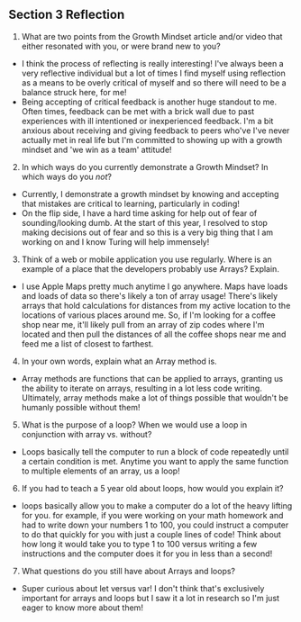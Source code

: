 ## Section 3 Reflection

1. What are two points from the Growth Mindset article and/or video that either resonated with you, or were brand new to you?
* I think the process of reflecting is really interesting! I've always been a very reflective individual but a lot of times I find myself using reflection as a means to be overly critical of myself and so there will need to be a balance struck here, for me!
* Being accepting of critical feedback is another huge standout to me. Often times, feedback can be met with a brick wall due to past experiences with ill intentioned or inexperienced feedback. I'm a bit anxious about receiving and giving feedback to peers who've I've never actually met in real life but I'm committed to showing up with a growth mindset and 'we win as a team' attitude!

2. In which ways do you currently demonstrate a Growth Mindset? In which ways do you _not_?
* Currently, I demonstrate a growth mindset by knowing and accepting that mistakes are critical to learning, particularly in coding!
* On the flip side, I have a hard time asking for help out of fear of sounding/looking dumb. At the start of this year, I resolved to stop making decisions out of fear and so this is a very big thing that I am working on and I know Turing will help immensely!

3. Think of a web or mobile application you use regularly. Where is an example of a place that the developers probably use Arrays? Explain.
* I use Apple Maps pretty much anytime I go anywhere. Maps have loads and loads of data so there's likely a ton of array usage! There's likely arrays that hold calculations for distances from my active location to the locations of various places around me. So, if I'm looking for a coffee shop near me, it'll likely pull from an array of zip codes where I'm located and then pull the distances of all the coffee shops near me and feed me a list of closest to farthest.

4. In your own words, explain what an Array method is.
* Array methods are functions that can be applied to arrays, granting us the ability to iterate on arrays, resulting in a lot less code writing. Ultimately, array methods make a lot of things possible that wouldn't be humanly possible without them!

5. What is the purpose of a loop? When we would use a loop in conjunction with array vs. without?
* Loops basically tell the computer to run a block of code repeatedly until a certain condition is met. Anytime you want to apply the same function to multiple elements of an array, us a loop!

6. If you had to teach a 5 year old about loops, how would you explain it?
* loops basically allow you to make a computer do a lot of the heavy lifting for you. for example, if you were working on your math homework and had to write down your numbers 1 to 100, you could instruct a computer to do that quickly for you with just a couple lines of code! Think about how long it would take you to type 1 to 100 versus writing a few instructions and the computer does it for you in less than a second!

7. What questions do you still have about Arrays and loops?
* Super curious about let versus var! I don't think that's exclusively important for arrays and loops but I saw it a lot in research so I'm just eager to know more about them!
